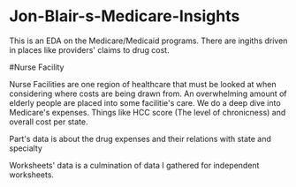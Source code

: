 # Jon-Blair-s-Medicare-Insights
This is an EDA on the Medicare/Medicaid programs. There are ingiths driven in places like providers' claims to drug cost. 

#Nurse Facility

Nurse Facilities are one region of healthcare that must be looked at when considering where costs are being drawn from. An overwhelming amount of elderly people are placed into some facilitie's care. We do a deep dive into Medicare's expenses. Things like HCC score (The level of chronicness) and overall cost per state. 

Part's data is about the drug expenses and their relations with state and specialty

Worksheets' data is a culmination of data I gathered for independent worksheets.
